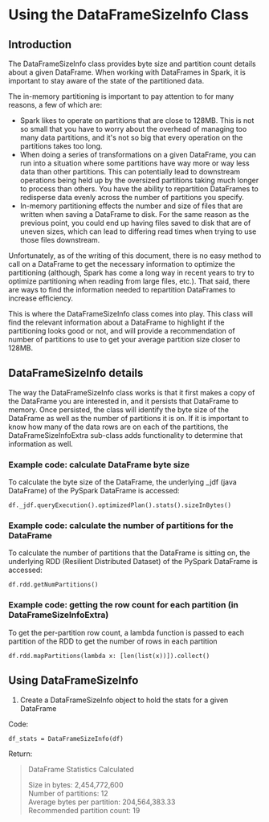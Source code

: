 # Using the DataFrameSizeInfo Class

## Introduction

The DataFrameSizeInfo class provides byte size and partition count details
about a given DataFrame. When working with DataFrames in Spark, it is important
to stay aware of the state of the partitioned data.

The in-memory partitioning is important to pay attention to for many reasons,
a few of which are:
- Spark likes to operate on partitions that are close to 128MB. This is not so
small that you have to worry about the overhead of managing too many data partitions,
and it's not so big that every operation on the partitions takes too long.
- When doing a series of transformations on a given DataFrame, you can run
into a situation where some partitions have way more or way less data than
other partitions. This can potentially lead to downstream operations being
held up by the oversized partitions taking much longer to process than others. You
have the ability to repartition DataFrames to redisperse data evenly across the
number of partitions you specify.
- In-memory partitioning effects the number and size of files that are written
when saving a DataFrame to disk. For the same reason as the previous point,
you could end up having files saved to disk that are of uneven sizes, which
can lead to differing read times when trying to use those files downstream.

Unfortunately, as of the writing of this document, there is no easy method
to call on a DataFrame to get the necessary information to optimize the
partitioning (although, Spark has come a long way in recent years to try to
optimize partitioning when reading from large files, etc.). That said, there
are ways to find the information needed to repartition DataFrames to increase
efficiency.

This is where the DataFrameSizeInfo class comes into play. This class will
find the relevant information about a DataFrame to highlight if the
partitioning looks good or not, and will provide a recommendation of
number of partitions to use to get your average partition size closer
to 128MB.

## DataFrameSizeInfo details

The way the DataFrameSizeInfo class works is that it first makes a copy of
the DataFrame you are interested in, and it persists that DataFrame to memory.
Once persisted, the class will identify the byte size of the DataFrame as well
as the number of partitions it is on. If it is important to know how many of the
data rows are on each of the partitions, the DataFrameSizeInfoExtra sub-class
adds functionality to determine that information as well.

### Example code: calculate DataFrame byte size

To calculate the byte size of the DataFrame, the underlying _jdf (java DataFrame)
of the PySpark DataFrame is accessed:

`df._jdf.queryExecution().optimizedPlan().stats().sizeInBytes()`

### Example code: calculate the number of partitions for the DataFrame

To calculate the number of partitions that the DataFrame is sitting on, the
underlying RDD (Resilient Distributed Dataset) of the PySpark DataFrame
is accessed:

`df.rdd.getNumPartitions()`

### Example code: getting the row count for each partition (in DataFrameSizeInfoExtra)

To get the per-partition row count, a lambda function is passed to each partition
of the RDD to get the number of rows in each partition

`df.rdd.mapPartitions(lambda x: [len(list(x))]).collect()`

## Using DataFrameSizeInfo

1. Create a DataFrameSizeInfo object to hold the stats for a given DataFrame

Code:

`df_stats = DataFrameSizeInfo(df)`

Return:
>DataFrame Statistics Calculated
>
>Size in bytes: 2,454,772,600<br>
>Number of partitions: 12<br>
>Average bytes per partition: 204,564,383.33<br>
>Recommended partition count: 19
